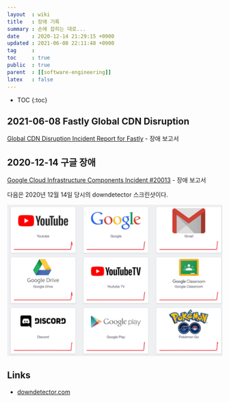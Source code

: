 ```yaml
---
layout  : wiki
title   : 장애 기록
summary : 손에 잡히는 대로...
date    : 2020-12-14 21:29:15 +0900
updated : 2021-06-08 22:11:48 +0900
tag     : 
toc     : true
public  : true
parent  : [[software-engineering]]
latex   : false
---
```

* TOC
{:toc}

## 2021-06-08 Fastly Global CDN Disruption

[Global CDN Disruption Incident Report for Fastly]( https://status.fastly.com/incidents/vpk0ssybt3bj ) - 장애 보고서

## 2020-12-14 구글 장애

[Google Cloud Infrastructure Components Incident #20013]( https://status.cloud.google.com/incident/zall/20013 ) - 장애 보고서

다음은 2020년 12월 14일 당시의 downdetector 스크린샷이다.

![2020-12-14 구글 장애]( /post-img/downdetector/102081567-cc8e0800-3e53-11eb-96b6-9fcdb064cddc.png )



## Links

- [downdetector.com][downdetector]

[downdetector]: https://downdetector.com/
